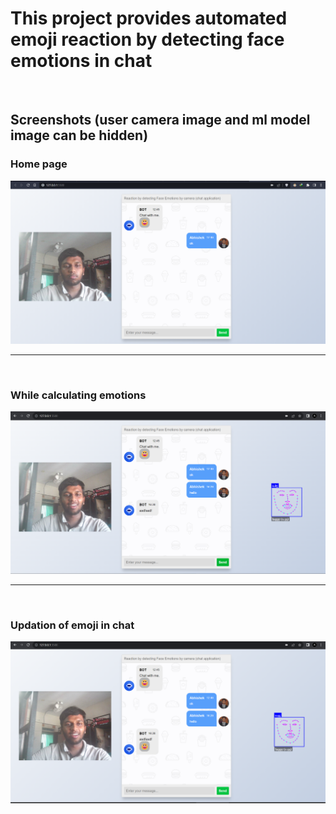 <h1>This project provides automated emoji reaction by detecting face emotions in chat</h1>
<br>
<h2>Screenshots (user camera image and ml model image can be hidden)</h2>

<h3>Home page</h3>
<img src="final_product_images/home_page.png" width="700">
<hr>
<br>
<h3>While calculating emotions</h3>
<img src="final_product_images/calculating.png" width="700">
<hr>
<br>
<h3>Updation of emoji in chat</h3>
<img src="final_product_images/emoji.png" width="700">